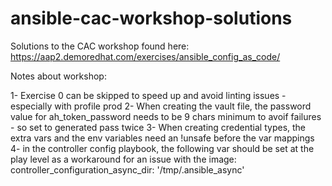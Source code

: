 # ansible-cac-workshop-solutions
Solutions to the CAC workshop found here: 
https://aap2.demoredhat.com/exercises/ansible_config_as_code/


Notes about workshop:

1- Exercise 0 can be skipped to speed up and avoid linting issues - especially with profile prod
2- When creating the vault file, the password value for ah_token_password needs to be 9 chars minimum to avoif failures - so set to generated pass twice
3- When creating credential types, the extra vars and the env variables need an !unsafe before the var mappings 
4- in the controller config playbook, the following var should be set at the play level as a workaround for an issue with the image:
   controller_configuration_async_dir: '/tmp/.ansible_async'